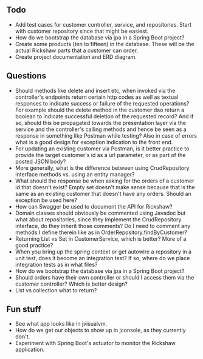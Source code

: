 Todo
---
* Add test cases for customer controller, service, and repositories. Start with customer repository since that might be easiest.
* How do we bootstrap the database via jpa in a Spring Boot project?
* Create some products (ten to fifteen) in the database. These will be the actual Rickshaw parts that a customer can order.
* Create project documentation and ERD diagram.

Questions
---
* Should methods like delete and insert etc, when invoked via the controller's endpoints return certain http codes
as well as textual responses to indicate success or failure of the requested operations? For example should the delete
method in the customer dao return a boolean to indicate successful deletion of the requested record? And if so, should
this be propagated towards the presentation layer via the service and the controller's calling methods and hence
be seen as a response in something like Postman while testing? Also in case of errors what is a good design for exception
indication to the front end.
* For updating an existing customer via Postman, is it better practice to provide the target customer's id as a url
parameter, or as part of the posted JSON body?
* More generally, what is the difference between using CrudRepository interface methods vs. using an entity manager?
* What should the response be when asking for the orders of a customer id that doesn't exist? Empty set doesn't make
sense because that is the same as an existing customer that doesn't have any orders. Should an exception be used here?
* How can Swagger be used to document the API for Rickshaw?
* Domain classes should obviously be commented using Javadoc but what about repositories, since
they implement the CrudRepository interface, do they inherit those comments? Do I need to comment 
any methods I define therein like as in OrderRepository.findByCustomer?
* Returning List vs Set in CustomerService, which is better? More of a good practice?
* When you bring up the spring context or get autowire a repository in a unit test, does it become an
integration test? If so, where do we place integration tests as in what files?
* How do we bootstrap the database via jpa in a Spring Boot project?
* Should orders have their own controller or should I access them via the customer controller? Which is
better design?
* List vs collection what to return?

Fun stuff
---
* See what app looks like in jvisualvm.
* How do we get our objects to show up in jconsole, as they currently don't.
* Experiment with Spring Boot's actuator to monitor the Rickshaw application.
